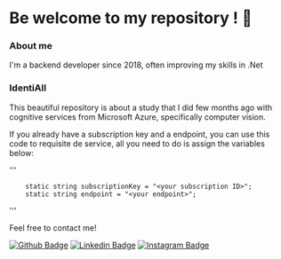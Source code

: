# Be welcome to my repository ! 🤘


### About me
I'm a backend developer since 2018, often improving my skills in .Net

### IdentiAll

This beautiful repository is about a study that I did few months ago with cognitive services from Microsoft Azure, specifically computer vision.

If you already have a subscription key and a endpoint, you can use this code to requisite de service, all you need to do is assign the variables below:

'''

        static string subscriptionKey = "<your subscription ID>";
        static string endpoint = "<your endpoint>";        
        
'''

Feel free to contact me!

[![Github Badge](https://img.shields.io/badge/GitHub-100000?style=for-the-badge&logo=github&logoColor=white&link=https://github.com/Jonas-Ribeiro)](https://github.com/Jonas-Ribeiro)
[![Linkedin Badge](https://img.shields.io/badge/LinkedIn-0077B5?style=for-the-badge&logo=linkedin&logoColor=white&link=https://www.linkedin.com/in/jonasaribeiro/)](https://www.linkedin.com/in/jonasaribeiro/)
[![Instagram Badge](https://img.shields.io/badge/Instagram-E4405F?style=for-the-badge&logo=instagram&logoColor=white&link=https://www.instagram.com/j.aribeiro/)](https://www.instagram.com/j.aribeiro/)
